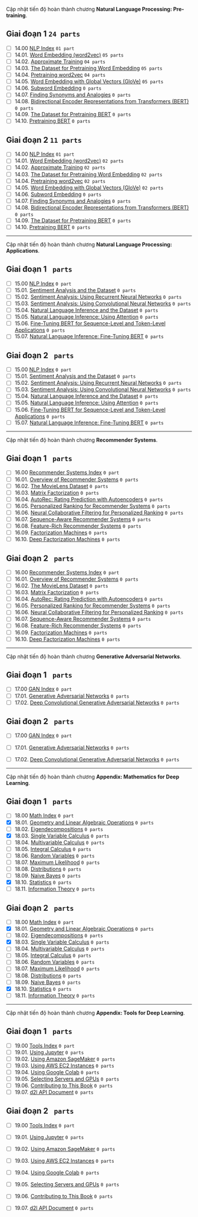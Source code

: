 Cập nhật tiến độ hoàn thành chương **Natural Language Processing: Pre-training**.

## Giai đoạn 1 `24 parts`
* [ ] 14.00 [NLP Index](https://github.com/aivivn/d2l-vn/issues?q=is%3Aissue+index_vn+label%3A%22status%3A+phase+1%22+label%3A%22chapter%3A+nlp-pre%22) `01 part`
* [ ] 14.01. [Word Embedding (word2vec)](https://github.com/aivivn/d2l-vn/issues?q=is%3Aissue+word2vec_vn+label%3A%22status%3A+phase+1%22+label%3A%22chapter%3A+nlp-pre%22) `05 parts`
* [ ] 14.02. [Approximate Training](https://github.com/aivivn/d2l-vn/issues?q=is%3Aissue+approx-training_vn+label%3A%22status%3A+phase+1%22+label%3A%22chapter%3A+nlp-pre%22) `04 parts`
* [ ] 14.03. [The Dataset for Pretraining Word Embedding](https://github.com/aivivn/d2l-vn/issues?q=is%3Aissue+word-embedding-dataset_vn+label%3A%22status%3A+phase+1%22+label%3A%22chapter%3A+nlp-pre%22) `05 parts`
* [ ] 14.04. [Pretraining word2vec](https://github.com/aivivn/d2l-vn/issues?q=is%3Aissue+word2vec-pretraining_vn+label%3A%22status%3A+phase+1%22+label%3A%22chapter%3A+nlp-pre%22) `04 parts`
* [ ] 14.05. [Word Embedding with Global Vectors (GloVe)](https://github.com/aivivn/d2l-vn/issues?q=is%3Aissue+glove_vn+label%3A%22status%3A+phase+1%22+label%3A%22chapter%3A+nlp-pre%22) `05 parts`
* [ ] 14.06. [Subword Embedding](https://github.com/aivivn/d2l-vn/issues?q=is%3Aissue+subword-embedding_vn+label%3A%22status%3A+phase+1%22+label%3A%22chapter%3A+nlp-pre%22) `0 parts`
* [ ] 14.07. [Finding Synonyms and Analogies](https://github.com/aivivn/d2l-vn/issues?q=is%3Aissue+similarity-analogy_vn+label%3A%22status%3A+phase+1%22+label%3A%22chapter%3A+nlp-pre%22) `0 parts`
* [ ] 14.08. [Bidirectional Encoder Representations from Transformers (BERT)](https://github.com/aivivn/d2l-vn/issues?q=is%3Aissue+bert_vn+label%3A%22status%3A+phase+1%22+label%3A%22chapter%3A+nlp-pre%22) `0 parts`
* [ ] 14.09. [The Dataset for Pretraining BERT](https://github.com/aivivn/d2l-vn/issues?q=is%3Aissue+bert-dataset_vn+label%3A%22status%3A+phase+1%22+label%3A%22chapter%3A+nlp-pre%22) `0 parts`
* [ ] 14.10. [Pretraining BERT](https://github.com/aivivn/d2l-vn/issues?q=is%3Aissue+bert-pretraining_vn+label%3A%22status%3A+phase+1%22+label%3A%22chapter%3A+nlp-pre%22) `0 parts`

## Giai đoạn 2 `11 parts`
* [ ] 14.00 [NLP Index](https://github.com/aivivn/d2l-vn/issues?q=is%3Aissue+index_vn+label%3A%22status%3A+phase+2%22+label%3A%22chapter%3A+nlp-pre%22) `01 part`
* [ ] 14.01. [Word Embedding (word2vec)](https://github.com/aivivn/d2l-vn/issues?q=is%3Aissue+word2vec_vn+label%3A%22status%3A+phase+2%22+label%3A%22chapter%3A+nlp-pre%22) `02 parts`
* [ ] 14.02. [Approximate Training](https://github.com/aivivn/d2l-vn/issues?q=is%3Aissue+approx-training_vn+label%3A%22status%3A+phase+2%22+label%3A%22chapter%3A+nlp-pre%22) `02 parts`
* [ ] 14.03. [The Dataset for Pretraining Word Embedding](https://github.com/aivivn/d2l-vn/issues?q=is%3Aissue+word-embedding-dataset_vn+label%3A%22status%3A+phase+2%22+label%3A%22chapter%3A+nlp-pre%22) `02 parts`
* [ ] 14.04. [Pretraining word2vec](https://github.com/aivivn/d2l-vn/issues?q=is%3Aissue+word2vec-pretraining_vn+label%3A%22status%3A+phase+2%22+label%3A%22chapter%3A+nlp-pre%22) `02 parts`
* [ ] 14.05. [Word Embedding with Global Vectors (GloVe)](https://github.com/aivivn/d2l-vn/issues?q=is%3Aissue+glove_vn+label%3A%22status%3A+phase+2%22+label%3A%22chapter%3A+nlp-pre%22) `02 parts`
* [ ] 14.06. [Subword Embedding](https://github.com/aivivn/d2l-vn/issues?q=is%3Aissue+subword-embedding_vn+label%3A%22status%3A+phase+2%22+label%3A%22chapter%3A+nlp-pre%22) `0 parts`
* [ ] 14.07. [Finding Synonyms and Analogies](https://github.com/aivivn/d2l-vn/issues?q=is%3Aissue+similarity-analogy_vn+label%3A%22status%3A+phase+2%22+label%3A%22chapter%3A+nlp-pre%22) `0 parts`
* [ ] 14.08. [Bidirectional Encoder Representations from Transformers (BERT)](https://github.com/aivivn/d2l-vn/issues?q=is%3Aissue+bert_vn+label%3A%22status%3A+phase+2%22+label%3A%22chapter%3A+nlp-pre%22) `0 parts`
* [ ] 14.09. [The Dataset for Pretraining BERT](https://github.com/aivivn/d2l-vn/issues?q=is%3Aissue+bert-dataset_vn+label%3A%22status%3A+phase+2%22+label%3A%22chapter%3A+nlp-pre%22) `0 parts`
* [ ] 14.10. [Pretraining BERT](https://github.com/aivivn/d2l-vn/issues?q=is%3Aissue+bert-pretraining_vn+label%3A%22status%3A+phase+2%22+label%3A%22chapter%3A+nlp-pre%22) `0 parts`

---

Cập nhật tiến độ hoàn thành chương **Natural Language Processing: Applications**.

## Giai đoạn 1 ` parts`
* [ ] 15.00 [NLP Index](https://github.com/aivivn/d2l-vn/issues?q=is%3Aissue+index_vn+label%3A%22status%3A+phase+1%22+label%3A%22chapter%3A+nlp-application%22) `0 part`
* [ ] 15.01. [Sentiment Analysis and the Dataset](https://github.com/aivivn/d2l-vn/issues?q=is%3Aissue+sentiment-analysis-and-dataset_vn+label%3A%22status%3A+phase+1%22+label%3A%22chapter%3A+nlp-application%22) `0 parts`
* [ ] 15.02. [Sentiment Analysis: Using Recurrent Neural Networks](https://github.com/aivivn/d2l-vn/issues?q=is%3Aissue+sentiment-analysis-rnn_vn+label%3A%22status%3A+phase+1%22+label%3A%22chapter%3A+nlp-application%22) `0 parts`
* [ ] 15.03. [Sentiment Analysis: Using Convolutional Neural Networks](https://github.com/aivivn/d2l-vn/issues?q=is%3Aissue+sentiment-analysis-cnn_vn+label%3A%22status%3A+phase+1%22+label%3A%22chapter%3A+nlp-application%22) `0 parts`
* [ ] 15.04. [Natural Language Inference and the Dataset](https://github.com/aivivn/d2l-vn/issues?q=is%3Aissue+natural-language-inference-and-dataset_vn+label%3A%22status%3A+phase+1%22+label%3A%22chapter%3A+nlp-application%22) `0 parts`
* [ ] 15.05. [Natural Language Inference: Using Attention](https://github.com/aivivn/d2l-vn/issues?q=is%3Aissue+natural-language-inference-attention_vn+label%3A%22status%3A+phase+1%22+label%3A%22chapter%3A+nlp-application%22) `0 parts`
* [ ] 15.06. [Fine-Tuning BERT for Sequence-Level and Token-Level Applications](https://github.com/aivivn/d2l-vn/issues?q=is%3Aissue+finetuning-bert_vn+label%3A%22status%3A+phase+1%22+label%3A%22chapter%3A+nlp-application%22) `0 parts`
* [ ] 15.07. [Natural Language Inference: Fine-Tuning BERT](https://github.com/aivivn/d2l-vn/issues?q=is%3Aissue+natural-language-inference-bert_vn+label%3A%22status%3A+phase+1%22+label%3A%22chapter%3A+nlp-application%22) `0 parts`

## Giai đoạn 2 ` parts`
* [ ] 15.00 [NLP Index](https://github.com/aivivn/d2l-vn/issues?q=is%3Aissue+index_vn+label%3A%22status%3A+phase+2%22+label%3A%22chapter%3A+nlp-application%22) `0 part`
* [ ] 15.01. [Sentiment Analysis and the Dataset](https://github.com/aivivn/d2l-vn/issues?q=is%3Aissue+sentiment-analysis-and-dataset_vn+label%3A%22status%3A+phase+2%22+label%3A%22chapter%3A+nlp-application%22) `0 parts`
* [ ] 15.02. [Sentiment Analysis: Using Recurrent Neural Networks](https://github.com/aivivn/d2l-vn/issues?q=is%3Aissue+sentiment-analysis-rnn_vn+label%3A%22status%3A+phase+2%22+label%3A%22chapter%3A+nlp-application%22) `0 parts`
* [ ] 15.03. [Sentiment Analysis: Using Convolutional Neural Networks](https://github.com/aivivn/d2l-vn/issues?q=is%3Aissue+sentiment-analysis-cnn_vn+label%3A%22status%3A+phase+2%22+label%3A%22chapter%3A+nlp-application%22) `0 parts`
* [ ] 15.04. [Natural Language Inference and the Dataset](https://github.com/aivivn/d2l-vn/issues?q=is%3Aissue+natural-language-inference-and-dataset_vn+label%3A%22status%3A+phase+2%22+label%3A%22chapter%3A+nlp-application%22) `0 parts`
* [ ] 15.05. [Natural Language Inference: Using Attention](https://github.com/aivivn/d2l-vn/issues?q=is%3Aissue+natural-language-inference-attention_vn+label%3A%22status%3A+phase+2%22+label%3A%22chapter%3A+nlp-application%22) `0 parts`
* [ ] 15.06. [Fine-Tuning BERT for Sequence-Level and Token-Level Applications](https://github.com/aivivn/d2l-vn/issues?q=is%3Aissue+finetuning-bert_vn+label%3A%22status%3A+phase+2%22+label%3A%22chapter%3A+nlp-application%22) `0 parts`
* [ ] 15.07. [Natural Language Inference: Fine-Tuning BERT](https://github.com/aivivn/d2l-vn/issues?q=is%3Aissue+natural-language-inference-bert_vn+label%3A%22status%3A+phase+2%22+label%3A%22chapter%3A+nlp-application%22) `0 parts`

---

Cập nhật tiến độ hoàn thành chương **Recommender Systems**.

## Giai đoạn 1 ` parts`
* [ ] 16.00 [Recommender Systems Index](https://github.com/aivivn/d2l-vn/issues?q=is%3Aissue+index_vn+label%3A%22status%3A+phase+1%22+label%3A%22chapter%3A+recommender-systems%22) `0 part`
* [ ] 16.01. [Overview of Recommender Systems](https://github.com/aivivn/d2l-vn/issues?q=is%3Aissue+recsys-intro_vn+label%3A%22status%3A+phase+1%22+label%3A%22chapter%3A+recommender-systems%22) `0 parts`
* [ ] 16.02. [The MovieLens Dataset](https://github.com/aivivn/d2l-vn/issues?q=is%3Aissue+movielens_vn+label%3A%22status%3A+phase+1%22+label%3A%22chapter%3A+recommender-systems%22) `0 parts`
* [ ] 16.03. [Matrix Factorization](https://github.com/aivivn/d2l-vn/issues?q=is%3Aissue+mf_vn+label%3A%22status%3A+phase+1%22+label%3A%22chapter%3A+recommender-systems%22) `0 parts`
* [ ] 16.04. [AutoRec: Rating Prediction with Autoencoders](https://github.com/aivivn/d2l-vn/issues?q=is%3Aissue+autorec_vn+label%3A%22status%3A+phase+1%22+label%3A%22chapter%3A+recommender-systems%22) `0 parts`
* [ ] 16.05. [Personalized Ranking for Recommender Systems](https://github.com/aivivn/d2l-vn/issues?q=is%3Aissue+ranking_vn+label%3A%22status%3A+phase+1%22+label%3A%22chapter%3A+recommender-systems%22) `0 parts`
* [ ] 16.06. [Neural Collaborative Filtering for Personalized Ranking](https://github.com/aivivn/d2l-vn/issues?q=is%3Aissue+neumf_vn+label%3A%22status%3A+phase+1%22+label%3A%22chapter%3A+recommender-systems%22) `0 parts`
* [ ] 16.07. [Sequence-Aware Recommender Systems](https://github.com/aivivn/d2l-vn/issues?q=is%3Aissue+seqrec_vn+label%3A%22status%3A+phase+1%22+label%3A%22chapter%3A+recommender-systems%22) `0 parts`
* [ ] 16.08. [Feature-Rich Recommender Systems](https://github.com/aivivn/d2l-vn/issues?q=is%3Aissue+ctr_vn+label%3A%22status%3A+phase+1%22+label%3A%22chapter%3A+recommender-systems%22) `0 parts`
* [ ] 16.09. [Factorization Machines](https://github.com/aivivn/d2l-vn/issues?q=is%3Aissue+fm_vn+label%3A%22status%3A+phase+1%22+label%3A%22chapter%3A+recommender-systems%22) `0 parts`
* [ ] 16.10. [Deep Factorization Machines](https://github.com/aivivn/d2l-vn/issues?q=is%3Aissue+deepfm_vn+label%3A%22status%3A+phase+1%22+label%3A%22chapter%3A+recommender-systems%22) `0 parts`

## Giai đoạn 2 ` parts`
* [ ] 16.00 [Recommender Systems Index](https://github.com/aivivn/d2l-vn/issues?q=is%3Aissue+index_vn+label%3A%22status%3A+phase+2%22+label%3A%22chapter%3A+recommender-systems%22) `0 part`
* [ ] 16.01. [Overview of Recommender Systems](https://github.com/aivivn/d2l-vn/issues?q=is%3Aissue+recsys-intro_vn+label%3A%22status%3A+phase+2%22+label%3A%22chapter%3A+recommender-systems%22) `0 parts`
* [ ] 16.02. [The MovieLens Dataset](https://github.com/aivivn/d2l-vn/issues?q=is%3Aissue+movielens_vn+label%3A%22status%3A+phase+2%22+label%3A%22chapter%3A+recommender-systems%22) `0 parts`
* [ ] 16.03. [Matrix Factorization](https://github.com/aivivn/d2l-vn/issues?q=is%3Aissue+mf_vn+label%3A%22status%3A+phase+2%22+label%3A%22chapter%3A+recommender-systems%22) `0 parts`
* [ ] 16.04. [AutoRec: Rating Prediction with Autoencoders](https://github.com/aivivn/d2l-vn/issues?q=is%3Aissue+autorec_vn+label%3A%22status%3A+phase+2%22+label%3A%22chapter%3A+recommender-systems%22) `0 parts`
* [ ] 16.05. [Personalized Ranking for Recommender Systems](https://github.com/aivivn/d2l-vn/issues?q=is%3Aissue+ranking_vn+label%3A%22status%3A+phase+2%22+label%3A%22chapter%3A+recommender-systems%22) `0 parts`
* [ ] 16.06. [Neural Collaborative Filtering for Personalized Ranking](https://github.com/aivivn/d2l-vn/issues?q=is%3Aissue+neumf_vn+label%3A%22status%3A+phase+2%22+label%3A%22chapter%3A+recommender-systems%22) `0 parts`
* [ ] 16.07. [Sequence-Aware Recommender Systems](https://github.com/aivivn/d2l-vn/issues?q=is%3Aissue+seqrec_vn+label%3A%22status%3A+phase+2%22+label%3A%22chapter%3A+recommender-systems%22) `0 parts`
* [ ] 16.08. [Feature-Rich Recommender Systems](https://github.com/aivivn/d2l-vn/issues?q=is%3Aissue+ctr_vn+label%3A%22status%3A+phase+2%22+label%3A%22chapter%3A+recommender-systems%22) `0 parts`
* [ ] 16.09. [Factorization Machines](https://github.com/aivivn/d2l-vn/issues?q=is%3Aissue+fm_vn+label%3A%22status%3A+phase+2%22+label%3A%22chapter%3A+recommender-systems%22) `0 parts`
* [ ] 16.10. [Deep Factorization Machines](https://github.com/aivivn/d2l-vn/issues?q=is%3Aissue+deepfm_vn+label%3A%22status%3A+phase+2%22+label%3A%22chapter%3A+recommender-systems%22) `0 parts`

---

Cập nhật tiến độ hoàn thành chương **Generative Adversarial Networks**.

## Giai đoạn 1 ` parts`
* [ ] 17.00 [GAN Index](https://github.com/aivivn/d2l-vn/issues?q=is%3Aissue+index_vn+label%3A%22status%3A+phase+1%22+label%3A%22chapter%3A+generative-adversarial-networks%22) `0 part`
* [ ] 17.01. [Generative Adversarial Networks](https://github.com/aivivn/d2l-vn/issues?q=is%3Aissue+gan_vn+label%3A%22status%3A+phase+1%22+label%3A%22chapter%3A+generative-adversarial-networks%22) `0 parts`
* [ ] 17.02. [Deep Convolutional Generative Adversarial Networks](https://github.com/aivivn/d2l-vn/issues?q=is%3Aissue+dcgan_vn+label%3A%22status%3A+phase+1%22+label%3A%22chapter%3A+generative-adversarial-networks%22) `0 parts`

## Giai đoạn 2 ` parts`
* [ ] 17.00 [GAN Index](https://github.com/aivivn/d2l-vn/issues?q=is%3Aissue+index_vn+label%3A%22status%3A+phase+1%22+label%3A%22chapter%3A+generative-adversarial-networks%22) `0 part`
* [ ] 17.01. [Generative Adversarial Networks](https://github.com/aivivn/d2l-vn/issues?q=is%3Aissue+gan_vn+label%3A%22status%3A+phase+2%22+label%3A%22chapter%3A+generative-adversarial-networks%22) `0 parts`
* [ ] 17.02. [Deep Convolutional Generative Adversarial Networks](https://github.com/aivivn/d2l-vn/issues?q=is%3Aissue+dcgan_vn+label%3A%22status%3A+phase+2%22+label%3A%22chapter%3A+generative-adversarial-networks%22) `0 parts`


---

Cập nhật tiến độ hoàn thành chương **Appendix: Mathematics for Deep Learning**.

## Giai đoạn 1 ` parts`
* [ ] 18.00 [Math Index](https://github.com/aivivn/d2l-vn/issues?q=is%3Aissue+index_vn+label%3A%22status%3A+phase+1%22+label%3A%22chapter%3A+appendix-math%22) `0 part`
* [x] 18.01. [Geometry and Linear Algebraic Operations](https://github.com/aivivn/d2l-vn/issues?q=is%3Aissue+geometry-linear-algebric-ops_vn+label%3A%22status%3A+phase+1%22+label%3A%22chapter%3A+appendix-math%22) `0 parts`
* [ ] 18.02. [Eigendecompositions](https://github.com/aivivn/d2l-vn/issues?q=is%3Aissue+eigendecomposition_vn+label%3A%22status%3A+phase+1%22+label%3A%22chapter%3A+appendix-math%22) `0 parts`
* [x] 18.03. [Single Variable Calculus](https://github.com/aivivn/d2l-vn/issues?q=is%3Aissue+single-variable-calculus_vn+label%3A%22status%3A+phase+1%22+label%3A%22chapter%3A+appendix-math%22) `0 parts`
* [ ] 18.04. [Multivariable Calculus](https://github.com/aivivn/d2l-vn/issues?q=is%3Aissue+multivariable-calculus_vn+label%3A%22status%3A+phase+1%22+label%3A%22chapter%3A+appendix-math%22) `0 parts`
* [ ] 18.05. [Integral Calculus](https://github.com/aivivn/d2l-vn/issues?q=is%3Aissue+integral-calculus_vn+label%3A%22status%3A+phase+1%22+label%3A%22chapter%3A+appendix-math%22) `0 parts`
* [ ] 18.06. [Random Variables](https://github.com/aivivn/d2l-vn/issues?q=is%3Aissue+random-variables_vn+label%3A%22status%3A+phase+1%22+label%3A%22chapter%3A+appendix-math%22) `0 parts`
* [ ] 18.07. [Maximum Likelihood](https://github.com/aivivn/d2l-vn/issues?q=is%3Aissue+maximum-likelihood_vn+label%3A%22status%3A+phase+1%22+label%3A%22chapter%3A+appendix-math%22) `0 parts`
* [ ] 18.08. [Distributions](https://github.com/aivivn/d2l-vn/issues?q=is%3Aissue+distributions_vn+label%3A%22status%3A+phase+1%22+label%3A%22chapter%3A+appendix-math%22) `0 parts`
* [ ] 18.09. [Naive Bayes](https://github.com/aivivn/d2l-vn/issues?q=is%3Aissue+naive-bayes_vn+label%3A%22status%3A+phase+1%22+label%3A%22chapter%3A+appendix-math%22) `0 parts`
* [x] 18.10. [Statistics](https://github.com/aivivn/d2l-vn/issues?q=is%3Aissue+statistics_vn+label%3A%22status%3A+phase+1%22+label%3A%22chapter%3A+appendix-math%22) `0 parts`
* [ ] 18.11. [Information Theory](https://github.com/aivivn/d2l-vn/issues?q=is%3Aissue+information-theory_vn+label%3A%22status%3A+phase+1%22+label%3A%22chapter%3A+appendix-math%22) `0 parts`

## Giai đoạn 2 ` parts`
* [ ] 18.00 [Math Index](https://github.com/aivivn/d2l-vn/issues?q=is%3Aissue+index_vn+label%3A%22status%3A+phase+2%22+label%3A%22chapter%3A+appendix-math%22) `0 part`
* [x] 18.01. [Geometry and Linear Algebraic Operations](https://github.com/aivivn/d2l-vn/issues?q=is%3Aissue+geometry-linear-algebric-ops_vn+label%3A%22status%3A+phase+2%22+label%3A%22chapter%3A+appendix-math%22) `0 parts`
* [ ] 18.02. [Eigendecompositions](https://github.com/aivivn/d2l-vn/issues?q=is%3Aissue+eigendecomposition_vn+label%3A%22status%3A+phase+2%22+label%3A%22chapter%3A+appendix-math%22) `0 parts`
* [x] 18.03. [Single Variable Calculus](https://github.com/aivivn/d2l-vn/issues?q=is%3Aissue+single-variable-calculus_vn+label%3A%22status%3A+phase+2%22+label%3A%22chapter%3A+appendix-math%22) `0 parts`
* [ ] 18.04. [Multivariable Calculus](https://github.com/aivivn/d2l-vn/issues?q=is%3Aissue+multivariable-calculus_vn+label%3A%22status%3A+phase+2%22+label%3A%22chapter%3A+appendix-math%22) `0 parts`
* [ ] 18.05. [Integral Calculus](https://github.com/aivivn/d2l-vn/issues?q=is%3Aissue+integral-calculus_vn+label%3A%22status%3A+phase+2%22+label%3A%22chapter%3A+appendix-math%22) `0 parts`
* [ ] 18.06. [Random Variables](https://github.com/aivivn/d2l-vn/issues?q=is%3Aissue+random-variables_vn+label%3A%22status%3A+phase+2%22+label%3A%22chapter%3A+appendix-math%22) `0 parts`
* [ ] 18.07. [Maximum Likelihood](https://github.com/aivivn/d2l-vn/issues?q=is%3Aissue+maximum-likelihood_vn+label%3A%22status%3A+phase+2%22+label%3A%22chapter%3A+appendix-math%22) `0 parts`
* [ ] 18.08. [Distributions](https://github.com/aivivn/d2l-vn/issues?q=is%3Aissue+distributions_vn+label%3A%22status%3A+phase+2%22+label%3A%22chapter%3A+appendix-math%22) `0 parts`
* [ ] 18.09. [Naive Bayes](https://github.com/aivivn/d2l-vn/issues?q=is%3Aissue+naive-bayes_vn+label%3A%22status%3A+phase+2%22+label%3A%22chapter%3A+appendix-math%22) `0 parts`
* [x] 18.10. [Statistics](https://github.com/aivivn/d2l-vn/issues?q=is%3Aissue+statistics_vn+label%3A%22status%3A+phase+2%22+label%3A%22chapter%3A+appendix-math%22) `0 parts`
* [ ] 18.11. [Information Theory](https://github.com/aivivn/d2l-vn/issues?q=is%3Aissue+information-theory_vn+label%3A%22status%3A+phase+2%22+label%3A%22chapter%3A+appendix-math%22) `0 parts`

---

Cập nhật tiến độ hoàn thành chương **Appendix: Tools for Deep Learning**.

## Giai đoạn 1 ` parts`
* [ ] 19.00 [Tools Index](https://github.com/aivivn/d2l-vn/issues?q=is%3Aissue+index_vn+label%3A%22status%3A+phase+1%22+label%3A%22chapter%3A+appendix-tools%22) `0 part`
* [ ] 19.01. [Using Jupyter](https://github.com/aivivn/d2l-vn/issues?q=is%3Aissue+jupyter_vn+label%3A%22status%3A+phase+1%22+label%3A%22chapter%3A+appendix-tools%22) `0 parts`
* [ ] 19.02. [Using Amazon SageMaker](https://github.com/aivivn/d2l-vn/issues?q=is%3Aissue+sagemaker_vn+label%3A%22status%3A+phase+1%22+label%3A%22chapter%3A+appendix-tools%22) `0 parts`
* [ ] 19.03. [Using AWS EC2 Instances](https://github.com/aivivn/d2l-vn/issues?q=is%3Aissue+aws_vn+label%3A%22status%3A+phase+1%22+label%3A%22chapter%3A+appendix-tools%22) `0 parts`
* [ ] 19.04. [Using Google Colab](https://github.com/aivivn/d2l-vn/issues?q=is%3Aissue+colab_vn+label%3A%22status%3A+phase+1%22+label%3A%22chapter%3A+appendix-tools%22) `0 parts`
* [ ] 19.05. [Selecting Servers and GPUs](https://github.com/aivivn/d2l-vn/issues?q=is%3Aissue+selecting-servers-gpus_vn+label%3A%22status%3A+phase+1%22+label%3A%22chapter%3A+appendix-tools%22) `0 parts`
* [ ] 19.06. [Contributing to This Book](https://github.com/aivivn/d2l-vn/issues?q=is%3Aissue+contributing_vn+label%3A%22status%3A+phase+1%22+label%3A%22chapter%3A+appendix-tools%22) `0 parts`
* [ ] 19.07. [d2l API Document](https://github.com/aivivn/d2l-vn/issues?q=is%3Aissue+d2l_vn+label%3A%22status%3A+phase+1%22+label%3A%22chapter%3A+appendix-tools%22) `0 parts`

## Giai đoạn 2 ` parts`
* [ ] 19.00 [Tools Index](https://github.com/aivivn/d2l-vn/issues?q=is%3Aissue+index_vn+label%3A%22status%3A+phase+2%22+label%3A%22chapter%3A+appendix-tools%22) `0 part`
* [ ] 19.01. [Using Jupyter](https://github.com/aivivn/d2l-vn/issues?q=is%3Aissue+jupyter_vn+label%3A%22status%3A+phase+2%22+label%3A%22chapter%3A+appendix-tools%22) `0 parts`
* [ ] 19.02. [Using Amazon SageMaker](https://github.com/aivivn/d2l-vn/issues?q=is%3Aissue+sagemaker_vn+label%3A%22status%3A+phase+2%22+label%3A%22chapter%3A+appendix-tools%22) `0 parts`
* [ ] 19.03. [Using AWS EC2 Instances](https://github.com/aivivn/d2l-vn/issues?q=is%3Aissue+aws_vn+label%3A%22status%3A+phase+2%22+label%3A%22chapter%3A+appendix-tools%22) `0 parts`
* [ ] 19.04. [Using Google Colab](https://github.com/aivivn/d2l-vn/issues?q=is%3Aissue+colab_vn+label%3A%22status%3A+phase+2%22+label%3A%22chapter%3A+appendix-tools%22) `0 parts`
* [ ] 19.05. [Selecting Servers and GPUs](https://github.com/aivivn/d2l-vn/issues?q=is%3Aissue+selecting-servers-gpus_vn+label%3A%22status%3A+phase+2%22+label%3A%22chapter%3A+appendix-tools%22) `0 parts`
* [ ] 19.06. [Contributing to This Book](https://github.com/aivivn/d2l-vn/issues?q=is%3Aissue+contributing_vn+label%3A%22status%3A+phase+2%22+label%3A%22chapter%3A+appendix-tools%22) `0 parts`
* [ ] 19.07. [d2l API Document](https://github.com/aivivn/d2l-vn/issues?q=is%3Aissue+d2l_vn+label%3A%22status%3A+phase+2%22+label%3A%22chapter%3A+appendix-tools%22) `0 parts`

